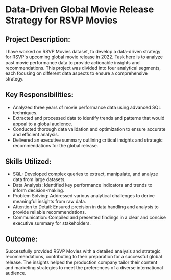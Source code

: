# Data-Driven Global Movie Release Strategy for RSVP Movies

## Project Description:
I have worked on RSVP Movies dataset, to develop a data-driven strategy for RSVP's upcoming global movie release in 2022. Task here is to analyze past movie performance data to provide actionable insights and recommendations. This project was divided into four analytical segments, each focusing on different data aspects to ensure a comprehensive strategy.

## Key Responsibilities:
- Analyzed three years of movie performance data using advanced SQL techniques.
- Extracted and processed data to identify trends and patterns that would appeal to a global audience.
- Conducted thorough data validation and optimization to ensure accurate and efficient analysis.
- Delivered an executive summary outlining critical insights and strategic recommendations for the global release.

## Skills Utilized:
- SQL: Developed complex queries to extract, manipulate, and analyze data from large datasets.
- Data Analysis: Identified key performance indicators and trends to inform decision-making.
- Problem Solving: Addressed various analytical challenges to derive meaningful insights from raw data.
- Attention to Detail: Ensured precision in data handling and analysis to provide reliable recommendations.
- Communication: Compiled and presented findings in a clear and concise executive summary for stakeholders.

## Outcome:
Successfully provided RSVP Movies with a detailed analysis and strategic recommendations, contributing to their preparation for a successful global release. The insights helped the production company tailor their content and marketing strategies to meet the preferences of a diverse international audience.
